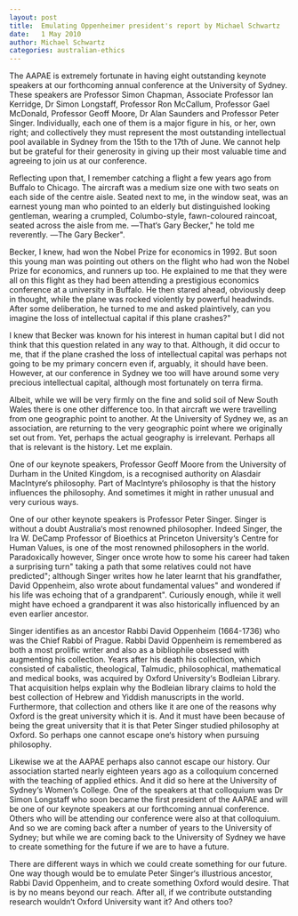 ```yaml
---
layout: post
title:  Emulating Oppenheimer president's report by Michael Schwartz
date:   1 May 2010
author: Michael Schwartz
categories: australian-ethics
---
```


The AAPAE is extremely fortunate in having eight outstanding keynote speakers at our forthcoming annual conference at the University of Sydney. These speakers are Professor Simon Chapman, Associate Professor Ian Kerridge, Dr Simon Longstaff, Professor Ron McCallum, Professor Gael McDonald, Professor Geoff Moore, Dr Alan Saunders and Professor Peter Singer. Individually, each one of them is a major figure in his, or her, own right; and collectively they must represent the most outstanding intellectual pool available in Sydney from the 15th to the 17th of June. We cannot help but be grateful for their generosity in giving up their most valuable time and agreeing to join us at our conference.

Reflecting upon that, I remember catching a flight a few years ago from Buffalo to Chicago. The aircraft was a medium size one with two seats on each side of the centre aisle. Seated next to me, in the window seat, was an earnest young man who pointed to an elderly but distinguished looking gentleman, wearing a crumpled, Columbo-style, fawn-coloured raincoat, seated across the aisle from me. ―That‘s Gary Becker," he told me reverently. ―The Gary Becker".

Becker, I knew, had won the Nobel Prize for economics in 1992. But soon this young man was pointing out others on the flight who had won the Nobel Prize for economics, and runners up too. He explained to me that they were all on this flight as they had been attending a prestigious economics conference at a university in Buffalo. He then stared ahead, obviously deep in thought, while the plane was rocked violently by powerful headwinds. After some deliberation, he turned to me and asked plaintively, can you imagine the loss of intellectual capital if this plane crashes?"

I knew that Becker was known for his interest in human capital but I did not think that this question related in any way to that. Although, it did occur to me, that if the plane crashed the loss of intellectual capital was perhaps not going to be my primary concern even if, arguably, it should have been. However, at our conference in Sydney we too will have around some very precious intellectual capital, although most fortunately on terra firma.

Albeit, while we will be very firmly on the fine and solid soil of New South Wales there is one other difference too. In that aircraft we were travelling from one geographic point to another. At the University of Sydney we, as an association, are returning to the very geographic point where we originally set out from. Yet, perhaps the actual geography is irrelevant. Perhaps all that is relevant is the history. Let me explain.

One of our keynote speakers, Professor Geoff Moore from the University of Durham in the United Kingdom, is a recognised authority on Alasdair MacIntyre‘s philosophy. Part of MacIntyre‘s philosophy is that the history influences the philosophy. And sometimes it might in rather unusual and very curious ways.

One of our other keynote speakers is Professor Peter Singer. Singer is without a doubt Australia‘s most renowned philosopher. Indeed Singer, the Ira W. DeCamp Professor of Bioethics at Princeton University‘s Centre for Human Values, is one of the most renowned philosophers in the world. Paradoxically however, Singer once wrote how to some his career had taken a surprising turn" taking a path that some relatives could not have predicted"; although Singer writes how he later learnt that his grandfather, David Oppenheim, also wrote about fundamental values" and wondered if his life was echoing that of a grandparent". Curiously enough, while it well might have echoed a grandparent it was also historically influenced by an even earlier ancestor.

Singer identifies as an ancestor Rabbi David Oppenheim (1664-1736) who was the Chief Rabbi of Prague. Rabbi David Oppenheim is remembered as both a most prolific writer and also as a bibliophile obsessed with augmenting his collection. Years after his death his collection, which consisted of cabalistic, theological, Talmudic, philosophical, mathematical and medical books, was acquired by Oxford University‘s Bodleian Library. That acquisition helps explain why the Bodleian library claims to hold the best collection of Hebrew and Yiddish manuscripts in the world. Furthermore, that collection and others like it are one of the reasons why Oxford is the great university which it is. And it must have been because of being the great university that it is that Peter Singer studied philosophy at Oxford. So perhaps one cannot escape one‘s history when pursuing philosophy.

Likewise we at the AAPAE perhaps also cannot escape our history. Our association started nearly eighteen years ago as a colloquium concerned with the teaching of applied ethics. And it did so here at the University of Sydney‘s Women‘s College. One of the speakers at that colloquium was Dr Simon Longstaff who soon became the first president of the AAPAE and will be one of our keynote speakers at our forthcoming annual conference. Others who will be attending our conference were also at that colloquium. And so we are coming back after a number of years to the University of Sydney; but while we are coming back to the University of Sydney we have to create something for the future if we are to have a future.

There are different ways in which we could create something for our future. One way though would be to emulate Peter Singer‘s illustrious ancestor, Rabbi David Oppenheim, and to create something Oxford would desire. That is by no means beyond our reach. After all, if we contribute outstanding research wouldn‘t Oxford University want it? And others too?
